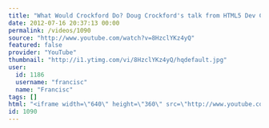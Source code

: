 ```yaml
---
title: "What Would Crockford Do? Doug Crockford's talk from HTML5 Dev Conf"
date: 2012-07-16 20:37:13 00:00
permalink: /videos/1090
source: "http://www.youtube.com/watch?v=8HzclYKz4yQ"
featured: false
provider: "YouTube"
thumbnail: "http://i1.ytimg.com/vi/8HzclYKz4yQ/hqdefault.jpg"
user:
  id: 1186
  username: "francisc"
  name: "Francisc"
tags: []
html: "<iframe width=\"640\" height=\"360\" src=\"http://www.youtube.com/embed/8HzclYKz4yQ?wmode=transparent&fs=1&feature=oembed\" frameborder=\"0\" allowfullscreen></iframe>"
id: 1090
---
```


